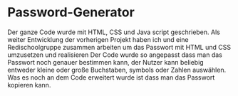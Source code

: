 # Password-Generator
Der ganze Code wurde mit HTML, CSS und Java script geschrieben.
Als weiter Entwicklung der vorherigen Projekt haben ich und eine Redischoolgruppe zusammen arbeiten um das Passwort mit HTML und CSS umzusetzen und realisieren
Der Code wurde so angepasst dass man das Passwort noch genauer bestimmen kann, der Nutzer kann beliebig entweder kleine oder  große Buchstaben, symbols oder Zahlen auswählen. 
Was es noch an dem Code erweitert wurde ist dass man das Passwort kopieren kann.
